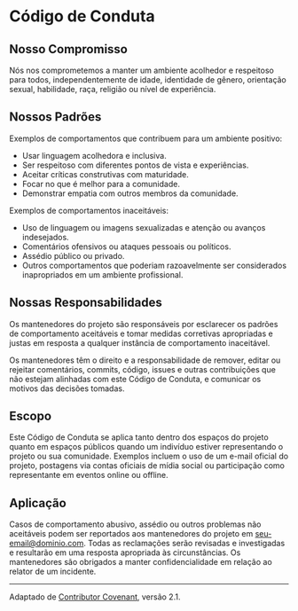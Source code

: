 # Código de Conduta

## Nosso Compromisso

Nós nos comprometemos a manter um ambiente acolhedor e respeitoso para todos, independentemente de idade, identidade de gênero, orientação sexual, habilidade, raça, religião ou nível de experiência.

## Nossos Padrões

Exemplos de comportamentos que contribuem para um ambiente positivo:
- Usar linguagem acolhedora e inclusiva.
- Ser respeitoso com diferentes pontos de vista e experiências.
- Aceitar críticas construtivas com maturidade.
- Focar no que é melhor para a comunidade.
- Demonstrar empatia com outros membros da comunidade.

Exemplos de comportamentos inaceitáveis:
- Uso de linguagem ou imagens sexualizadas e atenção ou avanços indesejados.
- Comentários ofensivos ou ataques pessoais ou políticos.
- Assédio público ou privado.
- Outros comportamentos que poderiam razoavelmente ser considerados inapropriados em um ambiente profissional.

## Nossas Responsabilidades

Os mantenedores do projeto são responsáveis por esclarecer os padrões de comportamento aceitáveis e tomar medidas corretivas apropriadas e justas em resposta a qualquer instância de comportamento inaceitável.

Os mantenedores têm o direito e a responsabilidade de remover, editar ou rejeitar comentários, commits, código, issues e outras contribuições que não estejam alinhadas com este Código de Conduta, e comunicar os motivos das decisões tomadas.

## Escopo

Este Código de Conduta se aplica tanto dentro dos espaços do projeto quanto em espaços públicos quando um indivíduo estiver representando o projeto ou sua comunidade. Exemplos incluem o uso de um e-mail oficial do projeto, postagens via contas oficiais de mídia social ou participação como representante em eventos online ou offline.

## Aplicação

Casos de comportamento abusivo, assédio ou outros problemas não aceitáveis podem ser reportados aos mantenedores do projeto em [seu-email@dominio.com](mailto:seu-email@dominio.com). Todas as reclamações serão revisadas e investigadas e resultarão em uma resposta apropriada às circunstâncias. Os mantenedores são obrigados a manter confidencialidade em relação ao relator de um incidente.

---

Adaptado de [Contributor Covenant](https://www.contributor-covenant.org/), versão 2.1.
